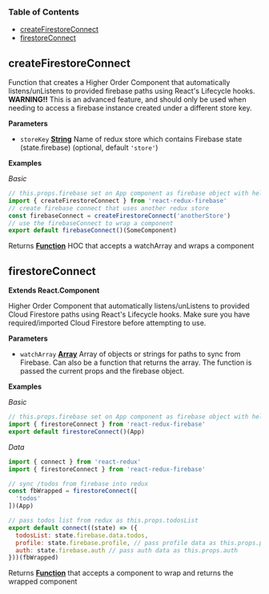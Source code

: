 <!-- Generated by documentation.js. Update this documentation by updating the source code. -->

### Table of Contents

-   [createFirestoreConnect](#createfirestoreconnect)
-   [firestoreConnect](#firestoreconnect)

## createFirestoreConnect

Function that creates a Higher Order Component that
automatically listens/unListens to provided firebase paths using
React's Lifecycle hooks.
**WARNING!!** This is an advanced feature, and should only be used when
needing to access a firebase instance created under a different store key.

**Parameters**

-   `storeKey` **[String](https://developer.mozilla.org/en-US/docs/Web/JavaScript/Reference/Global_Objects/String)** Name of redux store which contains
    Firebase state (state.firebase) (optional, default `'store'`)

**Examples**

_Basic_

```javascript
// this.props.firebase set on App component as firebase object with helpers
import { createFirestoreConnect } from 'react-redux-firebase'
// create firebase connect that uses another redux store
const firebaseConnect = createFirestoreConnect('anotherStore')
// use the firebaseConnect to wrap a component
export default firebaseConnect()(SomeComponent)
```

Returns **[Function](https://developer.mozilla.org/en-US/docs/Web/JavaScript/Reference/Statements/function)** HOC that accepts a watchArray and wraps a component

## firestoreConnect

**Extends React.Component**

Higher Order Component that automatically listens/unListens
to provided Cloud Firestore paths using React's Lifecycle hooks. Make sure you
have required/imported Cloud Firestore before attempting to use.

**Parameters**

-   `watchArray` **[Array](https://developer.mozilla.org/en-US/docs/Web/JavaScript/Reference/Global_Objects/Array)** Array of objects or strings for paths to sync from
    Firebase. Can also be a function that returns the array. The function is passed
    the current props and the firebase object.

**Examples**

_Basic_

```javascript
// this.props.firebase set on App component as firebase object with helpers
import { firestoreConnect } from 'react-redux-firebase'
export default firestoreConnect()(App)
```

_Data_

```javascript
import { connect } from 'react-redux'
import { firestoreConnect } from 'react-redux-firebase'

// sync /todos from firebase into redux
const fbWrapped = firestoreConnect([
  'todos'
])(App)

// pass todos list from redux as this.props.todosList
export default connect((state) => ({
  todosList: state.firebase.data.todos,
  profile: state.firebase.profile, // pass profile data as this.props.profile
  auth: state.firebase.auth // pass auth data as this.props.auth
}))(fbWrapped)
```

Returns **[Function](https://developer.mozilla.org/en-US/docs/Web/JavaScript/Reference/Statements/function)** that accepts a component to wrap and returns the wrapped component
